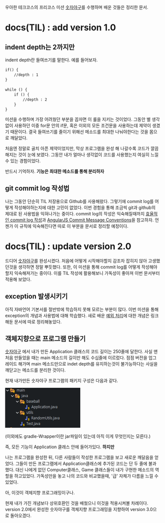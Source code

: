 우아한 테크코스의 프리코스 미션 [숫자야구](https://github.com/Consome1/java-baseball-precourse)를 수행하며 배운 것들은 정리한 문서.


# docs(TIL) : add version 1.0

## indent depth는 2까지만

indent depth란 들여쓰기를 말한다. 예를 들어보자.

    if() {
        //depth : 1
    }

    while () {
        if () {
            //depth : 2
        }
    }

미션을 수행하며 가장 어려웠던 부분을 꼽자면 이 룰을 지키는 것이었다. 그동안 별 생각 없이 사용하던 이중 for문 안의 if문, 혹은 이외의 모든 조건문을 사용하는데 제약이 생겼기 때문이다. 결국 들여쓰기를 줄이기 위해선 메소드를 최대한 나눠야한다는 것을 몸으로 깨달았다.

처음엔 정말로 골치 아픈 제약이었지만, 막상 프로그램을 완성 해 나갈수록 코드가 깔끔해지는 것이 눈에 보였다. 그동안 내가 얼마나 생각없이 코드를 사용했는지 여실히 느낄 수 있는 경험이었다. 

반드시 기억하자. **기능은 최대한 메소드를 통해 분리하자**

## git commit log 작성법

나는 그동안 단순히 TIL 저장용으로 Github를 사용해왔다. 그렇기에 commit log를 어떻게 작성해야하는지에 대한 고민이 없었다. 이번 경험을 통해 조금씩 git과 github의 제대로 된 사용법을 익혀나가는 중이다. commit log의 작성은 익숙해질때까지 [효율적인 commit log 작성](https://medium.com/humanscape-tech/%ED%9A%A8%EC%9C%A8%EC%A0%81%EC%9D%B8-commit-message-%EC%9E%91%EC%84%B1%EC%9D%84-%EC%9C%84%ED%95%9C-conventional-commits-ae885898e754)과 [AngularJS Commit Message Conventions](https://gist.github.com/stephenparish/9941e89d80e2bc58a153)을 참고하자. 언젠가 이 규칙에 익숙해진다면 따로 이 부분을 문서로 정리할 예정이다.

# docs(TIL) : update version 2.0

드디어 [숫자야구](https://github.com/Consome1/java-baseball-precourse/tree/study)를 완성시켰다. 처음에 어떻게 시작해야할지 감조차 잡히지 않아 고생했던것을 생각하면 정말 뿌듯했다. 또한, 이 미션을 통해 commit log를 어떻게 작성해야할지 익숙해져가는 중이다. 이를 TIL 작성에 활용해보니 가독성이 좋아져 이번 문서부터 적용해 보았다.

## exception  발생시키기

아직 자바언어 기본서를 절반밖에 학습하지 못해 모르는 부분이 많다. 이번 미션을 통해 exception의 개념과 사용법에 대해 학습했다. 새로 배운 [예외 처리](./예외처리.md)에 대한 개념은 링크해둔 문서에 따로 정리해놓았다.

## 객체지향으로 프로그램 만들기

[숫자야구](https://github.com/Consome1/java-baseball-precourse/tree/study) 에서 내가 만든 Application 클래스의 코드 길이는 250줄에 달한다. 사실 맨 처음 만들었을 때는 main 메소드의 길이만 해도 수십줄에 이르렀다. 점점 버전을 업그레이드 해가며 main 메소드만으로 indet depth를 유지하는것이 불가능하다는 사실을 깨닫고는 메소드를 분리한 것이다.

현재 내가만든 숫자야구 프로그램의 패키지 구성은 다음과 같다.

![](/img/numBaseball_1.PNG)

(이외에도 gradle-Wrapper이란 jar파일이 있는데 아직 이게 무엇인지는 모른다.)

즉, 모든 기능이 Application 클래스 안에 들어가있다. **하지만**

나는 프로그램을 완성한 뒤, 다른 사람들이 작성한 프로그램을 보고 새로운 깨달음을 얻었다. 그들이 만든 프로그램에서 Application클래스에 추가된 코드는 단 두 줄에 불과했다. 대신 나에게 없던 Computer클래스, Game 클래스들이 내가 구현한 메소드의 역할을 하고있었다. 가독성만을 놓고 나의 코드와 비교했을때, '급' 자체가 다름을 느낄 수 있었다.

아, 이것이 객체지향 프로그래밍이구나.

현재 내가 가진 개념보다 상위호환인 것을 배웠으니 이것을 적용시켜볼 차례이다. version 2.0에서 완성한 숫자야구를 객체지향 프로그래밍을 지향하여 version 3.0으로 돌아오겠다.
